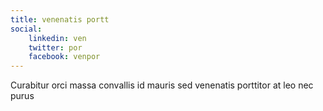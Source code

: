 ```yaml
---
title: venenatis portt
social:
    linkedin: ven
    twitter: por
    facebook: venpor
---
```

Curabitur orci massa convallis id mauris sed venenatis porttitor at leo nec purus